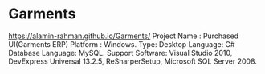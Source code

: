 # Garments
https://alamin-rahman.github.io/Garments/
Project Name : Purchased UI(Garments ERP)
Platform : Windows.
Type: Desktop 
Language: C#
Database Language: MySQL.
Support Software: Visual Studio 2010, DevExpress Universal 13.2.5, ReSharperSetup, Microsoft SQL Server 2008.

